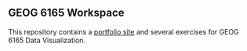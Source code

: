 ## GEOG 6165 Workspace

This repository contains a [portfolio site](https://dritter4.github.io/GEOG-6165/portfolio-site/index_Ritter.html) and several exercises for GEOG 6165 Data Visualization.
